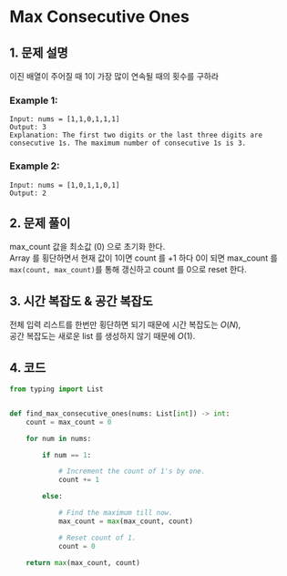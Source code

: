 # Max Consecutive Ones

## 1. 문제 설명

이진 배열이 주어질 때 1이 가장 많이 연속될 때의 횟수를 구하라

### Example 1:

```
Input: nums = [1,1,0,1,1,1]
Output: 3
Explanation: The first two digits or the last three digits are consecutive 1s. The maximum number of consecutive 1s is 3.
```

### Example 2:

```
Input: nums = [1,0,1,1,0,1]
Output: 2
```

## 2. 문제 풀이

max_count 값을 최소값 (0) 으로 초기화 한다.  
Array 를 횡단하면서 현재 값이 1이면 count 를 +1 하다 0이 되면 max_count 를 `max(count, max_count)`를 통해 갱신하고 count 를 0으로 reset 한다.

## 3. 시간 복잡도 & 공간 복잡도

전체 입력 리스트를 한번만 횡단하면 되기 때문에 시간 복잡도는 $O(N)$,  
공간 복잡도는 새로운 list 를 생성하지 않기 때문에 $O(1)$.

## 4. 코드

```python
from typing import List


def find_max_consecutive_ones(nums: List[int]) -> int:
    count = max_count = 0

    for num in nums:

        if num == 1:

            # Increment the count of 1's by one.
            count += 1

        else:

            # Find the maximum till now.
            max_count = max(max_count, count)

            # Reset count of 1.
            count = 0

    return max(max_count, count)
```